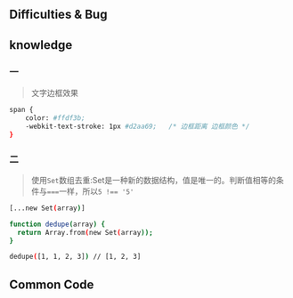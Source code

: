 ## Difficulties & Bug




## knowledge

### 一

>文字边框效果

```bash
span {
    color: #ffdf3b;
    -webkit-text-stroke: 1px #d2aa69;   /* 边框距离 边框颜色 */
}
```

### 二

>使用`Set`数组去重:Set是一种新的数据结构，值是唯一的。判断值相等的条件与`===`一样，所以`5 !== '5'`

```bash
[...new Set(array)]
````

```bash
function dedupe(array) {
  return Array.from(new Set(array));
}

dedupe([1, 1, 2, 3]) // [1, 2, 3]
```




## Common Code